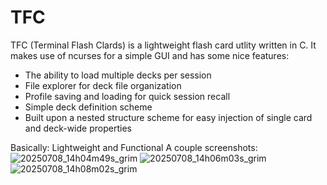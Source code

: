 # TFC
TFC (Terminal Flash Clards) is a lightweight flash card utlity written in C.
It makes use of ncurses for a simple GUI and has some nice features:
* The ability to load multiple decks per session
* File explorer for deck file organization
* Profile saving and loading for quick session recall
* Simple deck definition scheme
* Built upon a nested structure scheme for easy injection of single card and deck-wide properties

Basically: Lightweight and Functional
A couple screenshots:
![20250708_14h04m49s_grim](https://github.com/user-attachments/assets/75b63f8c-4a04-4092-b892-2dd71cf8d889)
![20250708_14h06m03s_grim](https://github.com/user-attachments/assets/a6820899-2602-4e08-a448-f0234d36e558)
![20250708_14h08m02s_grim](https://github.com/user-attachments/assets/488ee687-9dcf-4d78-8ca4-0efd6c53b32c)


